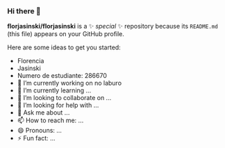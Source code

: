 ### Hi there 👋


**florjasinski/florjasinski** is a ✨ _special_ ✨ repository because its `README.md` (this file) appears on your GitHub profile.

Here are some ideas to get you started:
- Florencia
- Jasinski
- Numero de estudiante: 286670
- 🔭 I’m currently working on no laburo
- 🌱 I’m currently learning ...
- 👯 I’m looking to collaborate on ...
- 🤔 I’m looking for help with ...
- 💬 Ask me about ...
- 📫 How to reach me: ...
- 😄 Pronouns: ...
- ⚡ Fun fact: ...
